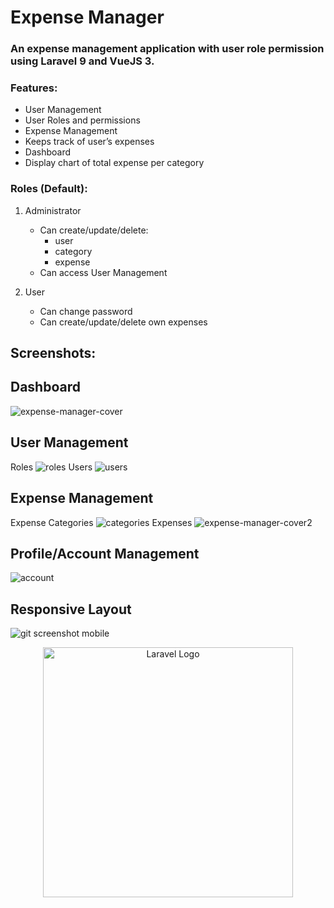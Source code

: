 # Expense Manager
### An expense management application with user role permission using Laravel 9 and VueJS 3.
### Features:
- User Management
- User Roles and permissions
- Expense Management
- Keeps track of user’s expenses
- Dashboard
- Display chart of total expense per category

### Roles (Default):
1. Administrator
   - Can create/update/delete:
        - user
        - category
        - expense
   - Can access User Management

3. User
   - Can change password
   - Can create/update/delete own expenses
  
## Screenshots:
## Dashboard
![expense-manager-cover](https://github.com/ue-an/expense-manager-vue-laravel/assets/68469141/daa08f2c-d274-4848-b52f-5abb19d2d684)

## User Management
Roles
![roles](https://github.com/ue-an/expense-manager-laravel-vue/assets/68469141/10512652-fb54-48d6-b354-69d1bc78088f)
Users
![users](https://github.com/ue-an/expense-manager-laravel-vue/assets/68469141/cb440cd1-cfad-4bbf-bffe-69f1e1d650ab)

## Expense Management
Expense Categories
![categories](https://github.com/ue-an/expense-manager-vue-laravel/assets/68469141/7c7785e3-7ebb-4882-b379-8c4823fddc5b)
Expenses
![expense-manager-cover2](https://github.com/ue-an/expense-manager-vue-laravel/assets/68469141/6296865e-6101-487e-af10-d512c83f73d2)

## Profile/Account Management
![account](https://github.com/ue-an/expense-manager-laravel-vue/assets/68469141/c1326087-30c0-4dc1-a38e-097d031599c6)

## Responsive Layout
![git screenshot mobile](https://github.com/ue-an/expense-manager-vue-laravel/assets/68469141/14eeee16-c1a0-4e37-91ec-7941b306228e)



<p align="center"><a href="https://laravel.com" target="_blank"><img src="https://raw.githubusercontent.com/laravel/art/master/logo-lockup/5%20SVG/2%20CMYK/1%20Full%20Color/laravel-logolockup-cmyk-red.svg" width="400" alt="Laravel Logo"></a></p>
